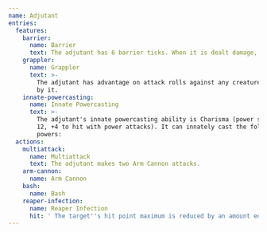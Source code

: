 ```yaml
---
name: Adjutant
entries:
  features:
    barrier:
      name: Barrier
      text: The adjutant has 6 barrier ticks. When it is dealt damage, remove one barrier tick and reduce the damage by 1d8.
    grappler:
      name: Grappler
      text: >-
        The adjutant has advantage on attack rolls against any creature grappled
        by it.
    innate-powercasting:
      name: Innate Powercasting
      text: >-
        The adjutant's innate powercasting ability is Charisma (power save DC
        12, +4 to hit with power attacks). It can innately cast the following
        powers:
  actions:
    multiattack:
      name: Multiattack
      text: The adjutant makes two Arm Cannon attacks.
    arm-cannon:
      name: Arm Cannon
    bash:
      name: Bash
    reaper-infection:
      name: Reaper Infection
      hit: ' The target''s hit point maximum is reduced by an amount equal to the necrotic damage taken'
---
```

